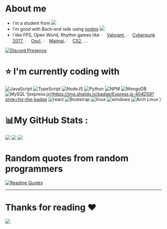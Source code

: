 # About me
- I'm a student from ![](https://flagcdn.com/h20/vn.png)
- I'm good with Back-end side using [nodejs](https://nodejs.org) ![](https://camo.githubusercontent.com/fa7edc534ffaad2f02f332ae3d12d8c10ebf19f8a9316705fed186930b33537e/68747470733a2f2f63646e2e646973636f72646170702e636f6d2f656d6f6a69732f3933323535393334333630303135363637342e706e673f73697a653d3230)
- I like FPS, Open World, Rhythm games like <img src="https://cdn.discordapp.com/attachments/820557032016969751/952448941201428540/KGhkiIABcwb0ZdwWMfGGBsHCb6gQbQNX.png" alt="." width="16" height="16"/> [Valorant](https://playvalorant.com/vi-vn/), <img src="https://upload.wikimedia.org/wikipedia/vi/thumb/9/9f/Cyberpunk_2077_box_art.jpg/220px-Cyberpunk_2077_box_art.jpg" alt="." width="16" height="16"/> [Cyberpunk 2077](https://store.steampowered.com/app/1091500/Cyberpunk_2077/), <img src="https://i.ppy.sh/013ed2c11b34720790e74035d9f49078d5e9aa64/68747470733a2f2f6f73752e7070792e73682f77696b692f696d616765732f4272616e645f6964656e746974795f67756964656c696e65732f696d672f75736167652d66756c6c2d636f6c6f75722e706e67" alt="." width="16" height="16"/> [Osu!](https://osu.ppy.sh/), <img src="https://styles.redditmedia.com/t5_3ce8r/styles/communityIcon_xqndal3bpds51.png" alt="." width="16" height="16"/> [Maimai](https://maimai.sega.com/), <img src="https://cdn.akamai.steamstatic.com/steamcommunity/public/images/apps/730/f75dd04fa12445a8ec43be65fa16ff1b8d2bf82e.jpg" alt="." width="16" height="16"/> [CS2](https://store.steampowered.com/app/730/CounterStrike_2/), ...

[![Discord Presence](https://lanyard.cnrad.dev/api/561701757386752013?idleMessage=I%27m%20touching%20grass%20right%20now%20or%20sleeping)](https://discord.com/users/561701757386752013)

# ⭐ I'm currently coding with
![JavaScript](https://img.shields.io/badge/javascript-%23323330.svg?style=for-the-badge&logo=javascript&logoColor=%23F7DF1E) ![TypeScript](https://img.shields.io/badge/typescript-%23007ACC.svg?style=for-the-badge&logo=typescript&logoColor=white) ![NodeJS](https://img.shields.io/badge/node.js-6DA55F?style=for-the-badge&logo=node.js&logoColor=white) ![Python](https://img.shields.io/badge/Python-14354C?style=for-the-badge&logo=python&logoColor=white) ![NPM](https://img.shields.io/badge/npm-CB3837?style=for-the-badge&logo=npm&logoColor=white) ![MongoDB](https://img.shields.io/badge/MongoDB-4EA94B?style=for-the-badge&logo=mongodb&logoColor=white) ![MySQL](https://img.shields.io/badge/MySQL-00000F?style=for-the-badge&logo=mysql&logoColor=white) ![express.js](https://img.shields.io/badge/Express.js-404D59?style=for-the-badge ![react](https://img.shields.io/badge/React-20232A?style=for-the-badge&logo=react&logoColor=61DAFB) ![Bootstrap](https://img.shields.io/badge/bootstrap-%23563D7C.svg?style=for-the-badge&logo=bootstrap&logoColor=white) ![linux](	https://img.shields.io/badge/Linux-FCC624?style=for-the-badge&logo=linux&logoColor=black) ![windows](https://img.shields.io/badge/Windows-0078D6?style=for-the-badge&logo=windows&logoColor=white) ![Arch Linux](https://img.shields.io/badge/Arch_Linux-1793D1?style=for-the-badge&logo=arch-linux&logoColor=white)
) 

# 📊My GitHub Stats :
![](https://github-readme-stats.vercel.app/api/top-langs/?username=tco46&layout=compact&theme=radical&hide=php)
![](https://github-readme-stats.vercel.app/api?username=tco46&show_icons=true&theme=radical)
![](https://streak-stats.demolab.com/?user=tco46&theme=radical) <br/>

# Random quotes from random programmers
[![Readme Quotes](https://quotes-github-readme.vercel.app/api?type=horizontal&theme=radical)](https://github.com/piyushsuthar/github-readme-quotes)

---
# Thanks for reading ❤️
![](https://count.getloli.com/get/@tco46)

